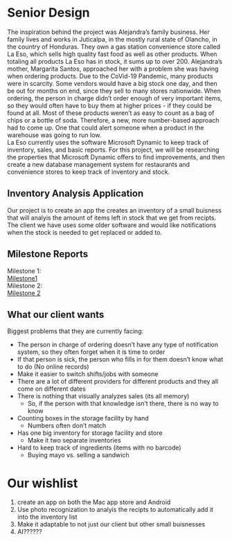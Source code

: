 # Senior Design
The inspiration behind the project was Alejandra’s family business. Her  family lives and works in Juticalpa, in the mostly rural state of Olancho, in the country of Honduras. They own a gas station convenience store called La Eso, which sells high quality fast food as well as other products.  When totaling all products La Eso has in stock, it sums up to over 200. Alejandra’s mother, Margarita Santos,  approached her with a problem she was having when ordering products.  Due to the CoVid-19 Pandemic, many products were in scarcity. Some vendors would have a big stock one day, and then be out for months on end, since they sell to many stores nationwide. When ordering, the person in charge didn’t order enough of very important items, so they would often have to buy them at higher prices - if they could be found at all. Most of these products weren’t as easy to count as a bag of chips or a bottle of soda. Therefore, a new, more number-based approach had to come up.  One that could alert someone when a product in the warehouse was going to run low.  
 La Eso currently uses the software Microsoft Dynamic to keep track of inventory, sales, and basic reports. For this project, we will be researching the properties that Microsoft Dynamic offers to find improvements, and then create a new database management system for restaurants and convenience stores to keep track of inventory and stock.

## Inventory Analysis Application


Our project is to create an app the creates an inventory of a small buisness that will analyis the amount of items left in stock that we get from recipts. The client we have 
uses some older software and would like notifications when the stock is needed to get replaced or added to. 

## Milestone Reports

Milestone 1:  
[Milestone1](https://docs.google.com/document/d/1OKQr3U8m8m3PBE3ej4UzvNeMnxG-eNtmdmE1mOWF8so/edit?usp=sharing)  
Milestone 2:  
[Milestone 2](https://docs.google.com/document/d/1JFHUacSmjSks0B6BZpYsxTwjIViIpwLnF9jeJXp-kkc/edit?usp=sharing)

## What our client wants

Biggest problems that they are currently facing:
* The person in charge of ordering doesn’t have any type of notification system, so they often forget when it is time to order
 * If that person is sick, the person who fills in for them doesn’t know what to do (No online records)
  * Make it easier to switch shifts/jobs with someone
* There are a lot of different providers for different products and they all come on different dates
* There is nothing that visually analyzes sales (its all memory)
  * So, if the person with that knowledge isn’t there, there is no way to know
* Counting boxes in the storage facility by hand
  * Numbers often don’t match
* Has one big inventory for storage facility and store
  * Make it two separate inventories
* Hard to keep track of ingredients (items with no barcode)
  * Buying mayo vs. selling a sandwich

# Our wishlist 
1. create an app on both the Mac app store and Android
2. Use photo recognization to analyis the recipts to automatically add it into the inventory list
3. Make it adaptable to not just our client but other small buisnesses
4. AI??????
